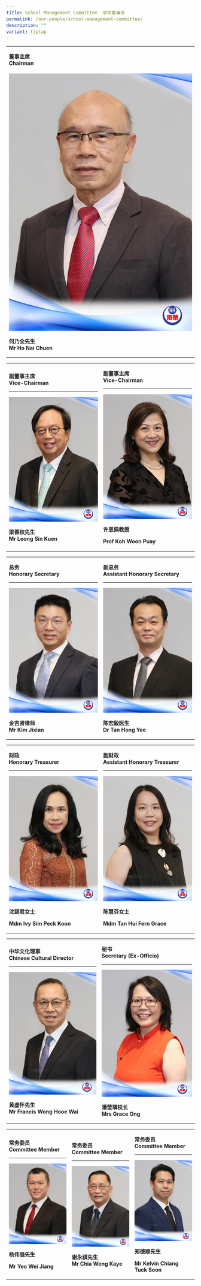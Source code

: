 ```yaml
---
title: School Management Committee  学校董事会
permalink: /our-people/school-management-committee/
description: ""
variant: tiptap
---
```

<table style="minWidth: 25px">
<colgroup>
<col>
</colgroup>
<tbody>
<tr>
<td rowspan="1" colspan="1">
<p><strong>董事主席<br>Chairman</strong>
</p>
</td>
</tr>
<tr>
<td rowspan="1" colspan="1">
<div class="isomer-image-wrapper">
<img style="width: 100%" height="auto" width="100%" alt="" src="/images/SMC 74th/Mr_Ho_Nai_Chuen___Website.jpg">
</div>
<p><strong>何乃全先生<br>Mr Ho Nai Chuen</strong>
</p>
</td>
</tr>
</tbody>
</table>
<table style="minWidth: 50px">
<colgroup>
<col>
<col>
</colgroup>
<tbody>
<tr>
<td rowspan="1" colspan="1">
<p><strong>副董事主席<br>Vice-Chairman</strong>
</p>
<hr>
<div class="isomer-image-wrapper">
<img style="width: 100%" height="auto" width="100%" alt="" src="/images/SMC 74th/Mr_Leong_Sin_Kuen___Website.jpg">
</div>
<p><strong>梁善权先生<br>Mr Leong Sin Kuen</strong>
</p>
</td>
<td rowspan="1" colspan="1">
<p><strong>副董事主席<br>Vice-Chairman</strong>
</p>
<hr>
<div class="isomer-image-wrapper">
<img style="width: 100%" height="auto" width="100%" alt="" src="/images/SMC 74th/Prof_Koh_Woon_Puay___Website.jpg">
</div>
<p><strong>许恩佩教授</strong>
</p>
<p><strong>Prof Koh Woon Puay</strong>
</p>
</td>
</tr>
</tbody>
</table>
<table style="minWidth: 50px">
<colgroup>
<col>
<col>
</colgroup>
<tbody>
<tr>
<td rowspan="1" colspan="1">
<p><strong>总务<br>Honorary Secretary</strong>
</p>
<hr>
<div class="isomer-image-wrapper">
<img style="width: 100%" height="auto" width="100%" alt="" src="/images/SMC 74th/Mr_Kim_Jixian___Website.jpg">
</div>
<p><strong>金吉贤律师<br>Mr Kim Jixian</strong>
</p>
</td>
<td rowspan="1" colspan="1">
<p><strong>副总务<br>Assistant Honorary Secretary</strong>
</p>
<hr>
<div class="isomer-image-wrapper">
<img style="width: 100%" height="auto" width="100%" alt="" src="/images/SMC 74th/Dr_Tan_Hong_Yee___Website.jpg">
</div>
<p><strong>陈宏毅医生<br>Dr Tan Hong Yee</strong>
</p>
</td>
</tr>
</tbody>
</table>
<table style="minWidth: 50px">
<colgroup>
<col>
<col>
</colgroup>
<tbody>
<tr>
<td rowspan="1" colspan="1">
<p><strong>财政<br>Honorary Treasurer</strong>
</p>
<hr>
<div class="isomer-image-wrapper">
<img style="width: 100%" height="auto" width="100%" alt="" src="/images/SMC 74th/Mdm_Ivy_Sim_Peck_Koon___Website.jpg">
</div>
<p><strong>沈碧君女士</strong>
</p>
<p><strong>Mdm Ivy Sim Peck Koon</strong>
</p>
</td>
<td rowspan="1" colspan="1">
<p><strong>副财政<br>Assistant Honorary Treasurer</strong>
</p>
<hr>
<div class="isomer-image-wrapper">
<img style="width: 100%" height="auto" width="100%" alt="" src="/images/SMC 74th/Mdm_Tan_Hui_Fern_Grace___Website.jpg">
</div>
<p><strong>陈慧芬女士</strong>
</p>
<p><strong>Mdm Tan Hui Fern Grace</strong>
</p>
</td>
</tr>
</tbody>
</table>
<table style="minWidth: 50px">
<colgroup>
<col>
<col>
</colgroup>
<tbody>
<tr>
<td rowspan="1" colspan="1">
<p><strong>中华文化理事<br>Chinese Cultural Director</strong>
</p>
<hr>
<div class="isomer-image-wrapper">
<img style="width: 100%" height="auto" width="100%" alt="" src="/images/SMC 74th/Mr_Francis_Wong_Hooe_Wai___Website.jpg">
</div>
<p><strong>黄虚怀先生<br>Mr Francis Wong Hooe Wai</strong>
</p>
</td>
<td rowspan="1" colspan="1">
<p><strong>秘书<br>Secretary (Ex-Officio)</strong>
</p>
<hr>
<div class="isomer-image-wrapper">
<img style="width: 100%" height="auto" width="100%" alt="" src="/images/SMC 74th/Mrs_Grace_Ong___Website.jpg">
</div>
<p><strong>潘莹璘校长<br>Mrs Grace Ong</strong>
</p>
</td>
</tr>
</tbody>
</table>
<table style="minWidth: 75px">
<colgroup>
<col>
<col>
<col>
</colgroup>
<tbody>
<tr>
<td rowspan="1" colspan="1">
<p><strong>常务委员<br>Committee Member</strong>
</p>
<hr>
<div class="isomer-image-wrapper">
<img style="width: 100%" height="auto" width="100%" alt="" src="/images/SMC 74th/Mr_Yeo_Wei_Jiang___Website.jpg">
</div>
<p><strong>杨伟强先生</strong>
</p>
<p><strong>Mr Yeo Wei Jiang</strong>
</p>
</td>
<td rowspan="1" colspan="1">
<p><strong>常务委员<br>Committee Member</strong>
</p>
<hr>
<div class="isomer-image-wrapper">
<img style="width: 100%" height="auto" width="100%" alt="" src="/images/SMC 74th/Mr_Chia_Weng_Kaye___Website.jpg">
</div>
<p><strong>谢永祺先生<br>Mr Chia Weng Kaye</strong>
</p>
</td>
<td rowspan="1" colspan="1">
<p><strong>常务委员<br>Committee Member</strong>
</p>
<hr>
<div class="isomer-image-wrapper">
<img style="width: 100%" height="auto" width="100%" alt="" src="/images/SMC 74th/Mr_Kelvin_Chiang_Tuck_Soon___Website.jpg">
</div>
<p><strong>郑德顺先生</strong>
</p>
<p><strong>Mr Kelvin Chiang Tuck Soon</strong>
</p>
</td>
</tr>
</tbody>
</table>
<p></p>
